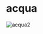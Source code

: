 # acqua

![acqua2](https://user-images.githubusercontent.com/86032/116626658-069f0880-a922-11eb-81cc-4205e29b6b2f.png)


